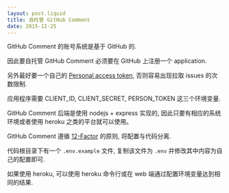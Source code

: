 ```yaml
---
layout: post.liquid
title: 自托管 GitHub Comment
date: 2015-12-25
---
```


GitHub Comment 的账号系统是基于 GitHub 的.

因此要自托管 GitHub Comment 必须要在 GitHub 上注册一个 application.

另外最好要一个自己的 [Personal access token](https://github.com/settings/tokens),
否则容易出现拉取 issues 的次数限制.

应用程序需要 CLIENT_ID, CLIENT_SECRET, PERSON_TOKEN 这三个环境变量.

GitHub Comment 后端是使用 nodejs + express 实现的, 因此只要有相应的系统环境或者使用 heroku 之类的平台就可以使用。

GitHub Comment 遵循 [12-Factor](http://12factor.net/zh_cn/) 的原则, 将配置与代码分离.

代码根目录下有一个 `.env.example` 文件, 复制该文件为 `.env` 并修改其中内容为自己的配置即可.

如果使用 heroku, 可以使用 heroku 命令行或在 web 端通过配置环境变量达到相同的结果.

